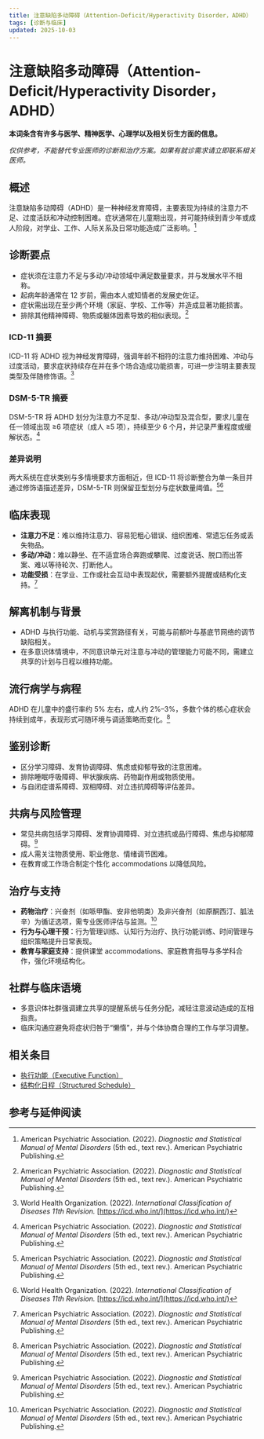 ```yaml
---
title: 注意缺陷多动障碍（Attention-Deficit/Hyperactivity Disorder，ADHD）
tags: [诊断与临床]
updated: 2025-10-03
---
```


# 注意缺陷多动障碍（Attention-Deficit/Hyperactivity Disorder，ADHD）

**本词条含有许多与医学、精神医学、心理学以及相关衍生方面的信息。**

_仅供参考，不能替代专业医师的诊断和治疗方案。如果有就诊需求请立即联系相关医师。_

## 概述

注意缺陷多动障碍（ADHD）是一种神经发育障碍，主要表现为持续的注意力不足、过度活跃和冲动控制困难。症状通常在儿童期出现，并可能持续到青少年或成人阶段，对学业、工作、人际关系及日常功能造成广泛影响。[^apa2022]

## 诊断要点

- 症状须在注意力不足与多动/冲动领域中满足数量要求，并与发展水平不相称。
- 起病年龄通常在 12 岁前，需由本人或知情者的发展史佐证。
- 症状需出现在至少两个环境（家庭、学校、工作等）并造成显著功能损害。
- 排除其他精神障碍、物质或躯体因素导致的相似表现。[^apa2022]

### ICD-11 摘要

ICD-11 将 ADHD 视为神经发育障碍，强调年龄不相符的注意力维持困难、冲动与过度活动，要求症状持续存在并在多个场合造成功能损害，可进一步注明主要表现类型及伴随修饰语。[^who2022]

### DSM-5-TR 摘要

DSM-5-TR 将 ADHD 划分为注意力不足型、多动/冲动型及混合型，要求儿童在任一领域出现 ≥6 项症状（成人 ≥5 项），持续至少 6 个月，并记录严重程度或缓解状态。[^apa2022]

### 差异说明

两大系统在症状类别与多情境要求方面相近，但 ICD-11 将诊断整合为单一条目并通过修饰语描述差异，DSM-5-TR 则保留亚型划分与症状数量阈值。[^apa2022][^who2022]

## 临床表现

- **注意力不足**：难以维持注意力、容易犯粗心错误、组织困难、常遗忘任务或丢失物品。
- **多动/冲动**：难以静坐、在不适宜场合奔跑或攀爬、过度说话、脱口而出答案、难以等待轮次、打断他人。
- **功能受损**：在学业、工作或社会互动中表现起伏，需要额外提醒或结构化支持。[^apa2022]

## 解离机制与背景

- ADHD 与执行功能、动机与奖赏路径有关，可能与前额叶与基底节网络的调节缺陷相关。
- 在多意识体情境中，不同意识单元对注意与冲动的管理能力可能不同，需建立共享的计划与日程以维持功能。

## 流行病学与病程

ADHD 在儿童中的盛行率约 5% 左右，成人约 2%–3%，多数个体的核心症状会持续到成年，表现形式可随环境与调适策略而变化。[^apa2022]

## 鉴别诊断

- 区分学习障碍、发育协调障碍、焦虑或抑郁导致的注意困难。
- 排除睡眠呼吸障碍、甲状腺疾病、药物副作用或物质使用。
- 与自闭症谱系障碍、双相障碍、对立违抗障碍等评估差异。

## 共病与风险管理

- 常见共病包括学习障碍、发育协调障碍、对立违抗或品行障碍、焦虑与抑郁障碍。[^apa2022]
- 成人需关注物质使用、职业倦怠、情绪调节困难。
- 在教育或工作场合制定个性化 accommodations 以降低风险。

## 治疗与支持

- **药物治疗**：兴奋剂（如哌甲酯、安非他明类）及非兴奋剂（如原酮西汀、胍法辛）为循证选项，需专业医师评估与监测。[^apa2022]
- **行为与心理干预**：行为管理训练、认知行为治疗、执行功能训练、时间管理与组织策略提升日常表现。
- **教育与家庭支持**：提供课堂 accommodations、家庭教育指导与多学科合作，强化环境结构化。

## 社群与临床语境

- 多意识体社群强调建立共享的提醒系统与任务分配，减轻注意波动造成的互相指责。
- 临床沟通应避免将症状归咎于“懒惰”，并与个体协商合理的工作与学习调整。

## 相关条目

- [执行功能（Executive Function）](entries/Executive-Function.md)
- [结构化日程（Structured Schedule）](entries/Structured-Schedule.md)

## 参考与延伸阅读

[^apa2022]: American Psychiatric Association. (2022). *Diagnostic and Statistical Manual of Mental Disorders* (5th ed., text rev.). American Psychiatric Publishing.
[^who2022]: World Health Organization. (2022). *International Classification of Diseases 11th Revision.* [https://icd.who.int/](https://icd.who.int/)
